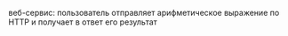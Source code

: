 веб-сервис: пользователь отправляет арифметическое выражение по HTTP и получает в ответ его результат
